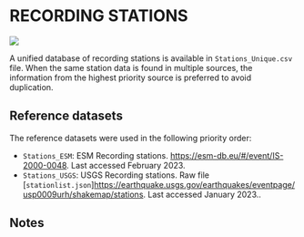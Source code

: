 # RECORDING STATIONS

![](recording_stations.png)

A unified database of recording stations is available in `Stations_Unique.csv` file.
When the same station data is found in multiple sources, the information from the highest priority source is preferred to avoid duplication.


## Reference datasets

The reference datasets were used in the following priority order:
- `Stations_ESM`: ESM Recording stations. https://esm-db.eu/#/event/IS-2000-0048. Last accessed February 2023.
- `Stations_USGS`: USGS Recording stations. Raw file [`stationlist.json`]https://earthquake.usgs.gov/earthquakes/eventpage/usp0009urh/shakemap/stations. Last accessed January 2023..

## Notes
